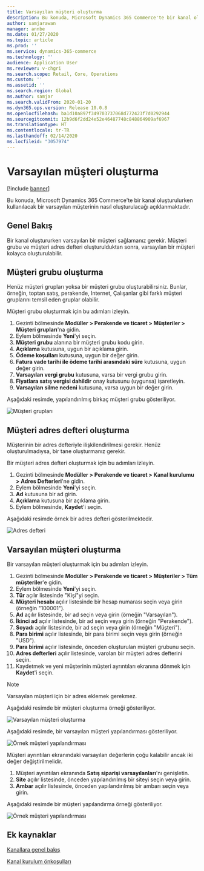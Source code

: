 ```yaml
---
title: Varsayılan müşteri oluşturma
description: Bu konuda, Microsoft Dynamics 365 Commerce'te bir kanal oluşturulurken kullanılacak bir varsayılan müşterinin nasıl oluşturulacağı açıklanmaktadır.
author: samjarawan
manager: annbe
ms.date: 01/27/2020
ms.topic: article
ms.prod: ''
ms.service: dynamics-365-commerce
ms.technology: ''
audience: Application User
ms.reviewer: v-chgri
ms.search.scope: Retail, Core, Operations
ms.custom: ''
ms.assetid: ''
ms.search.region: Global
ms.author: samjar
ms.search.validFrom: 2020-01-20
ms.dyn365.ops.version: Release 10.0.8
ms.openlocfilehash: ba1d10a897f349703737068d772423f7d0292944
ms.sourcegitcommit: 12b9d6f2dd24e52e46487748c848864909af6967
ms.translationtype: HT
ms.contentlocale: tr-TR
ms.lasthandoff: 02/14/2020
ms.locfileid: "3057974"
---
```

# <a name="create-a-default-customer"></a>Varsayılan müşteri oluşturma


[!include [banner](includes/banner.md)]

Bu konuda, Microsoft Dynamics 365 Commerce'te bir kanal oluşturulurken kullanılacak bir varsayılan müşterinin nasıl oluşturulacağı açıklanmaktadır.

## <a name="overview"></a>Genel Bakış

Bir kanal oluştururken varsayılan bir müşteri sağlamanız gerekir. Müşteri grubu ve müşteri adres defteri oluşturulduktan sonra, varsayılan bir müşteri kolayca oluşturulabilir.

## <a name="create-a-customer-group"></a>Müşteri grubu oluşturma

Henüz müşteri grupları yoksa bir müşteri grubu oluşturabilirsiniz. Bunlar, örneğin, toptan satış, perakende, Internet, Çalışanlar gibi farklı müşteri gruplarını temsil eden gruplar olabilir.

Müşteri grubu oluşturmak için bu adımları izleyin.

1. Gezinti bölmesinde **Modüller \> Perakende ve ticaret \> Müşteriler \> Müşteri grupları**'na gidin.
1. Eylem bölmesinde **Yeni**'yi seçin.
1. **Müşteri grubu** alanına bir müşteri grubu kodu girin.
1. **Açıklama** kutusuna, uygun bir açıklama girin.
1. **Ödeme koşulları** kutusuna, uygun bir değer girin.
1. **Fatura vade tarihi ile ödeme tarihi arasındaki süre** kutusuna, uygun değer girin.
1. **Varsayılan vergi grubu** kutusuna, varsa bir vergi grubu girin.
1. **Fiyatlara satış vergisi dahildir** onay kutusunu (uygunsa) işaretleyin.
1. **Varsayılan silme nedeni** kutusuna, varsa uygun bir değer girin.

Aşağıdaki resimde, yapılandırılmış birkaç müşteri grubu gösteriliyor.

![Müşteri grupları](media/customer-groups.png)

## <a name="create-a-customer-address-book"></a>Müşteri adres defteri oluşturma

Müşterinin bir adres defteriyle ilişkilendirilmesi gerekir. Henüz oluşturulmadıysa, bir tane oluşturmanız gerekir.

Bir müşteri adres defteri oluşturmak için bu adımları izleyin.

1. Gezinti bölmesinde **Modüller \> Perakende ve ticaret \> Kanal kurulumu \> Adres Defterleri**'ne gidin.
1. Eylem bölmesinde **Yeni**'yi seçin.
1. **Ad** kutusuna bir ad girin.
1. **Açıklama** kutusuna bir açıklama girin.
1. Eylem bölmesinde, **Kaydet**'i seçin.

Aşağıdaki resimde örnek bir adres defteri gösterilmektedir.

![Adres defteri](media/address-book.png)

## <a name="create-a-default-customer"></a>Varsayılan müşteri oluşturma

Bir varsayılan müşteri oluşturmak için bu adımları izleyin.

1. Gezinti bölmesinde **Modüller \> Perakende ve ticaret \> Müşteriler \> Tüm müşteriler**'e gidin.
1. Eylem bölmesinde **Yeni**'yi seçin.
1. **Tür** açılır listesinde "Kişi"yi seçin.
1. **Müşteri hesabı** açılır listesinde bir hesap numarası seçin veya girin (örneğin "100001").
1. **Ad** açılır listesinde, bir ad seçin veya girin (örneğin "Varsayılan").
1. **İkinci ad** açılır listesinde, bir ad seçin veya girin (örneğin "Perakende").
1. **Soyadı** açılır listesinde, bir ad seçin veya girin (örneğin "Müşteri").
1. **Para birimi** açılır listesinde, bir para birimi seçin veya girin (örneğin "USD").
1. **Para birimi** açılır listesinde, önceden oluşturulan müşteri grubunu seçin.
1. **Adres defterleri** açılır listesinde, varolan bir müşteri adres defterini seçin.
1. Kaydetmek ve yeni müşterinin müşteri ayrıntıları ekranına dönmek için **Kaydet**'i seçin.

> [!NOTE]
> Varsayılan müşteri için bir adres eklemek gerekmez.

Aşağıdaki resimde bir müşteri oluşturma örneği gösteriliyor.

![Varsayılan müşteri oluşturma](media/default-customer-creation.png)

Aşağıdaki resimde, bir varsayılan müşteri yapılandırması gösteriliyor.

![Örnek müşteri yapılandırması](media/default-customer-configuration1.png)

Müşteri ayrıntıları ekranındaki varsayılan değerlerin çoğu kalabilir ancak iki değer değiştirilmelidir.

1. Müşteri ayrıntıları ekranında **Satış siparişi varsayılanları**'nı genişletin.
1. **Site** açılır listesinde, önceden yapılandırılmış bir siteyi seçin veya girin.
1. **Ambar** açılır listesinde, önceden yapılandırılmış bir ambarı seçin veya girin.

Aşağıdaki resimde bir müşteri yapılandırma örneği gösteriliyor.

![Örnek müşteri yapılandırması](media/default-customer-configuration2.png)

## <a name="additional-resources"></a>Ek kaynaklar

[Kanallara genel bakış](channels-overview.md)

[Kanal kurulum önkoşulları](channels-prerequisites.md)
